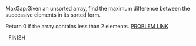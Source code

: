 MaxGap:Given an unsorted array, find the maximum difference between the successive elements in its sorted form.

Return 0 if the array contains less than 2 elements.
<a href="https://leetcode.com/problems/maximum-gap/">PROBLEM LINK</a>
<html>
&nbsp FINISH &nbsp
</html>